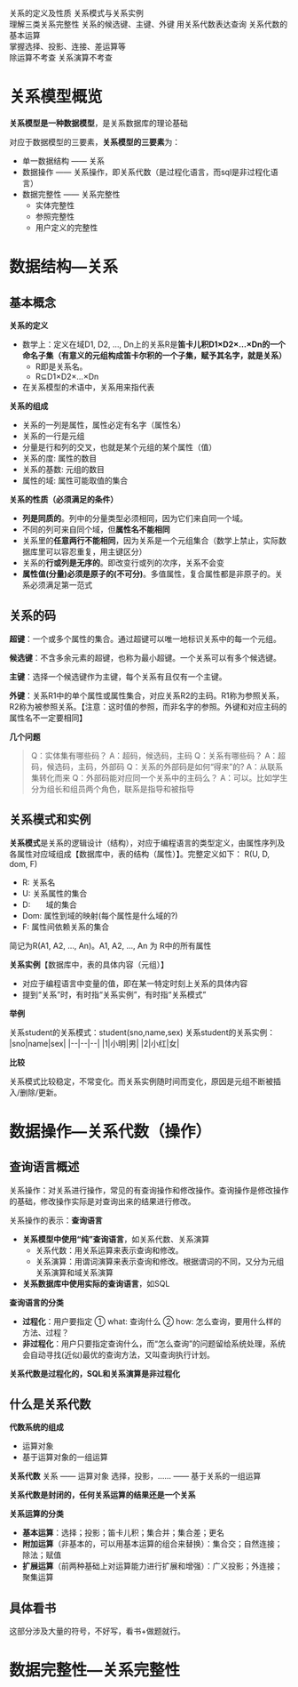 关系的定义及性质
关系模式与关系实例  
理解三类关系完整性
关系的候选键、主键、外键
用关系代数表达查询
关系代数的基本运算   
掌握选择、投影、连接、差运算等  
除运算不考查
关系演算不考查

# 关系模型概览

**关系模型是一种数据模型**，是关系数据库的理论基础

对应于数据模型的三要素，**关系模型的三要素**为：
* 单一数据结构 —— 关系
* 数据操作 —— 关系操作，即关系代数（是过程化语言，而sql是非过程化语言）
* 数据完整性 —— 关系完整性
  * 实体完整性
  * 参照完整性
  * 用户定义的完整性

# 数据结构—关系

## 基本概念

**关系的定义**
* 数学上：定义在域D1, D2, …, Dn上的关系R是**笛卡儿积D1×D2×…×Dn的一个命名子集（有意义的元组构成笛卡尔积的一个子集，赋予其名字，就是关系）**
  * R即是关系名。
  * R⊆D1×D2×…×Dn
* 在关系模型的术语中，关系用来指代表

**关系的组成**
* 关系的一列是属性，属性必定有名字（属性名）
* 关系的一行是元组
* 分量是行和列的交叉，也就是某个元组的某个属性（值）
* 关系的度: 属性的数目
* 关系的基数: 元组的数目
* 属性的域: 属性可能取值的集合

**关系的性质（必须满足的条件）**
* **列是同质的**。列中的分量类型必须相同，因为它们来自同一个域。
* 不同的列可来自同个域，但**属性名不能相同**
* 关系里的**任意两行不能相同**，因为关系是一个元组集合（数学上禁止，实际数据库里可以容忍重复，用主键区分）
* 关系的**行或列是无序的**。即改变行或列的次序，关系不会变
* **属性值(分量)必须是原子的(不可分)**。多值属性，复合属性都是非原子的。关系必须满足第一范式

## 关系的码

**超键**：一个或多个属性的集合。通过超键可以唯一地标识关系中的每一个元组。

**候选键**：不含多余元素的超键，也称为最小超键。一个关系可以有多个候选键。

**主键**：选择一个候选键作为主键，每个关系有且仅有一个主键。

**外键**：关系R1中的单个属性或属性集合，对应关系R2的主码。R1称为参照关系，R2称为被参照关系。【注意：这时值的参照，而非名字的参照。外键和对应主码的属性名不一定要相同】

**几个问题**
>Q：实体集有哪些码？
A：超码，候选码，主码
Q：关系有哪些码？
A：超码，候选码，主码，外部码
Q：关系的外部码是如何“得来”的?
A：从联系集转化而来
Q：外部码能对应同一个关系中的主码么？
A：可以。比如学生分为组长和组员两个角色，联系是指导和被指导

## 关系模式和实例

**关系模式**是关系的逻辑设计（结构），对应于编程语言的类型定义，由属性序列及各属性对应域组成【数据库中，表的结构（属性）】。完整定义如下：
R(U, D, dom, F)
* R: 关系名
* U: 关系属性的集合
* D:　　域的集合　
* Dom: 属性到域的映射(每个属性是什么域的?)
* F: 属性间依赖关系的集合

简记为R(A1, A2, …, An)。A1, A2, …, An 为 R中的所有属性

**关系实例**【数据库中，表的具体内容（元组）】
* 对应于编程语言中变量的值，即在某一特定时刻上关系的具体内容
* 提到“关系”时，有时指“关系实例”，有时指“关系模式”

**举例**

关系student的关系模式：student(sno,name,sex)
关系student的关系实例：
|sno|name|sex|
|--|--|--|
|1|小明|男|
|2|小红|女|

**比较**

关系模式比较稳定，不常变化。而关系实例随时间而变化，原因是元组不断被插入/删除/更新。

# 数据操作—关系代数（操作）

## 查询语言概述

关系操作：对关系进行操作，常见的有查询操作和修改操作。查询操作是修改操作的基础，修改操作实际是对查询出来的结果进行修改。

关系操作的表示：**查询语言**
* **关系模型中使用“纯”查询语言**，如关系代数、关系演算
  * 关系代数：用关系运算来表示查询和修改。
  * 关系演算：用谓词演算来表示查询和修改。根据谓词的不同，又分为元组关系演算和域关系演算
* **关系数据库中使用实际的查询语言**，如SQL

**查询语言的分类**
* **过程化**：用户要指定 ① what: 查询什么 ② how: 怎么查询，要用什么样的方法、过程？
* **非过程化**：用户只要指定查询什么，而“怎么查询”的问题留给系统处理，系统会自动寻找(近似)最优的查询方法，又叫查询执行计划。

**关系代数是过程化的，SQL和关系演算是非过程化**

## 什么是关系代数

**代数系统的组成**
* 运算对象
* 基于运算对象的一组运算

**关系代数**
关系 —— 运算对象
选择，投影，…… —— 基于关系的一组运算

**关系代数是封闭的，任何关系运算的结果还是一个关系**

**关系运算的分类**
* **基本运算**：选择；投影；笛卡儿积；集合并；集合差；更名
* **附加运算**（非基本的，可以用基本运算的组合来替换）：集合交；自然连接；除法；赋值
* **扩展运算**（前两种基础上对运算能力进行扩展和增强）：广义投影；外连接；聚集运算

## 具体看书

这部分涉及大量的符号，不好写，看书+做题就行。


# 数据完整性—关系完整性

  